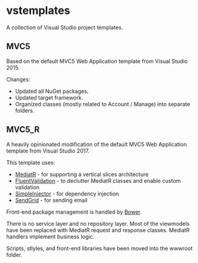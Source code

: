 # vstemplates
A collection of Visual Studio project templates.

## MVC5
Based on the default MVC5 Web Application template from Visual Studio 2015.

Changes:
* Updated all NuGet packages.
* Updated target framework.
* Organized classes (mostly related to Account / Manage) into separate folders.

## MVC5_R
A heavily opinionated modification of the default MVC5 Web Application template from Visual Studio 2017.

This template uses:
* [MediatR] - for supporting a vertical slices architecture
* [FluentValidation] - to declutter MediatR classes and enable custom validation
* [SimpleInjector] - for dependency injection
* [SendGrid] - for sending email

Front-end package management is handled by [Bower].

There is no service layer and no repository layer. Most of the viewmodels have been replaced with MediatR request and response classes. MediatR handlers implement business logic.

Scripts, stlyles, and front-end libraries have been moved into the wwwroot folder.

[MediatR]: https://github.com/jbogard/MediatR
[FluentValidation]: https://github.com/JeremySkinner/FluentValidation
[SimpleInjector]: https://github.com/simpleinjector/SimpleInjector
[SendGrid]: https://docs.microsoft.com/en-us/azure/app-service-web/sendgrid-dotnet-how-to-send-email
[Bower]: https://github.com/bower/bower
